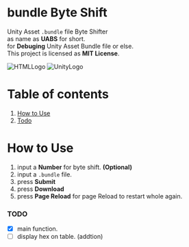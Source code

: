 # bundle Byte Shift
Unity Asset `.bundle` file Byte Shifter   
as name as **UABS** for short.    
for **Debuging** Unity Asset Bundle file or else.   
This project is licensed as **MIT License**.

![HTMLLogo](https://shields-staging.herokuapp.com/static/v1?message=HTML5&label&color=black&style=for-the-badge&logo=HTML5)
![UnityLogo](https://shields-staging.herokuapp.com/static/v1?message=Unity&label&color=black&style=for-the-badge&logo=unity)

# Table of contents
1. [How to Use](#how-to-use)
2. [Todo](#todo)

# How to Use
1. input a **Number** for byte shift. **(Optional)**
2. input a `.bundle` file.
3. press **Submit**
4. press **Download**
5. press **Page Reload** for page Reload to restart whole again.

### TODO
- [x] main function.
- [ ] display hex on table. (addtion)